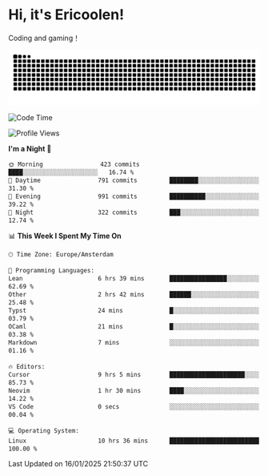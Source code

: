 # Hi, it's Ericoolen!
Coding and gaming！

<picture>
  <source media="(prefers-color-scheme: dark)" srcset="https://raw.githubusercontent.com/Eric-Song-Nop/Eric-Song-Nop/output/github-contribution-grid-snake-dark.svg">
  <source media="(prefers-color-scheme: light)" srcset="https://raw.githubusercontent.com/Eric-Song-Nop/Eric-Song-Nop/output/github-contribution-grid-snake.svg">
  <img alt="github contribution grid snake animation" src="https://raw.githubusercontent.com/Eric-Song-Nop/Eric-Song-Nop/output/github-contribution-grid-snake.svg">
</picture>

<!--START_SECTION:waka-->
![Code Time](http://img.shields.io/badge/Code%20Time-1%2C753%20hrs%2018%20mins-blue)

![Profile Views](http://img.shields.io/badge/Profile%20Views-0-blue)

**I'm a Night 🦉** 

```text
🌞 Morning                423 commits         ████░░░░░░░░░░░░░░░░░░░░░   16.74 % 
🌆 Daytime                791 commits         ████████░░░░░░░░░░░░░░░░░   31.30 % 
🌃 Evening                991 commits         ██████████░░░░░░░░░░░░░░░   39.22 % 
🌙 Night                  322 commits         ███░░░░░░░░░░░░░░░░░░░░░░   12.74 % 
```


📊 **This Week I Spent My Time On** 

```text
🕑︎ Time Zone: Europe/Amsterdam

💬 Programming Languages: 
Lean                     6 hrs 39 mins       ████████████████░░░░░░░░░   62.69 % 
Other                    2 hrs 42 mins       ██████░░░░░░░░░░░░░░░░░░░   25.48 % 
Typst                    24 mins             █░░░░░░░░░░░░░░░░░░░░░░░░   03.79 % 
OCaml                    21 mins             █░░░░░░░░░░░░░░░░░░░░░░░░   03.38 % 
Markdown                 7 mins              ░░░░░░░░░░░░░░░░░░░░░░░░░   01.16 % 

🔥 Editors: 
Cursor                   9 hrs 5 mins        █████████████████████░░░░   85.73 % 
Neovim                   1 hr 30 mins        ████░░░░░░░░░░░░░░░░░░░░░   14.22 % 
VS Code                  0 secs              ░░░░░░░░░░░░░░░░░░░░░░░░░   00.04 % 

💻 Operating System: 
Linux                    10 hrs 36 mins      █████████████████████████   100.00 % 
```


 Last Updated on 16/01/2025 21:50:37 UTC
<!--END_SECTION:waka-->
